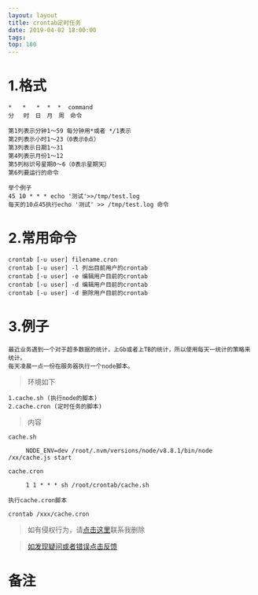 ```yaml
---
layout: layout
title: crontab定时任务
date: 2019-04-02 18:00:00
tags: 
top: 100
---
```

# 1.格式
    
    *   *   *  *  *  command
    分　 时　日　月　周　命令 
    
    第1列表示分钟1～59 每分钟用*或者 */1表示 
    第2列表示小时1～23（0表示0点） 
    第3列表示日期1～31 
    第4列表示月份1～12 
    第5列标识号星期0～6（0表示星期天） 
    第6列要运行的命令 
    
    举个例子
    45 10 * * * echo '测试'>>/tmp/test.log
    每天的10点45执行echo '测试' >> /tmp/test.log 命令

# 2.常用命令
    
    crontab [-u user] filename.cron
    crontab [-u user] -l 列出目前用户的crontab
    crontab [-u user] -e 编辑用户目前的crontab
    crontab [-u user] -d 编辑用户目前的crontab
    crontab [-u user] -d 删除用户目前的crontab
    
# 3.例子
    
    最近业务遇到一个对于超多数据的统计，上Gb或者上TB的统计，所以使用每天一统计的策略来统计。
    每天凌晨一点一份在服务器执行一个node脚本。
    
>环境如下
        
    1.cache.sh (执行node的脚本)
    2.cache.cron (定时任务的脚本)
        
>内容
    
    cache.sh
        
         NODE_ENV=dev /root/.nvm/versions/node/v8.8.1/bin/node  /xx/cache.js start
    
    cache.cron
         
         1 1 * * * sh /root/crontab/cache.sh
        
    执行cache.cron脚本
    
    crontab /xxx/cache.cron

>如有侵权行为，请[点击这里](https://github.com/mattmengCooper/MattMeng_hexo/issues)联系我删除

>[如发现疑问或者错误点击反馈](https://github.com/mattmengCooper/MattMeng_hexo/issues)

# 备注

